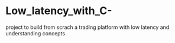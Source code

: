 # Low_latency_with_C-
project to build from scrach a trading platform with low latency and understanding concepts 
